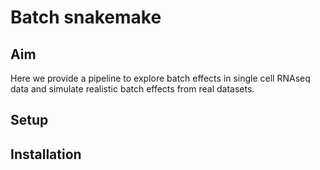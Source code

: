 # Batch snakemake

## Aim
Here we provide a pipeline to explore batch effects in single cell RNAseq data and simulate realistic batch effects from real datasets. 


## Setup

## Installation
